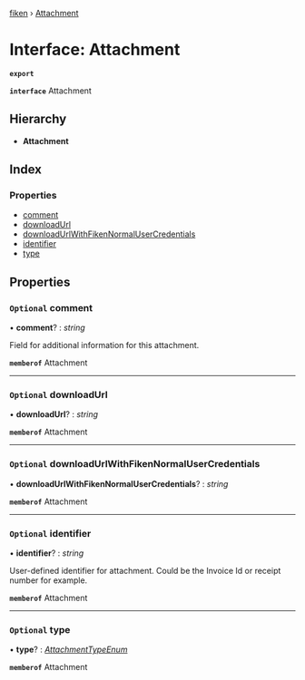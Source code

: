 [fiken](../README.md) › [Attachment](attachment.md)

# Interface: Attachment

**`export`** 

**`interface`** Attachment

## Hierarchy

* **Attachment**

## Index

### Properties

* [comment](attachment.md#optional-comment)
* [downloadUrl](attachment.md#optional-downloadurl)
* [downloadUrlWithFikenNormalUserCredentials](attachment.md#optional-downloadurlwithfikennormalusercredentials)
* [identifier](attachment.md#optional-identifier)
* [type](attachment.md#optional-type)

## Properties

### `Optional` comment

• **comment**? : *string*

Field for additional information for this attachment.

**`memberof`** Attachment

___

### `Optional` downloadUrl

• **downloadUrl**? : *string*

**`memberof`** Attachment

___

### `Optional` downloadUrlWithFikenNormalUserCredentials

• **downloadUrlWithFikenNormalUserCredentials**? : *string*

**`memberof`** Attachment

___

### `Optional` identifier

• **identifier**? : *string*

User-defined identifier for attachment. Could be the Invoice Id or receipt number for example.

**`memberof`** Attachment

___

### `Optional` type

• **type**? : *[AttachmentTypeEnum](../enums/attachmenttypeenum.md)*

**`memberof`** Attachment
